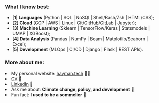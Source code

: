 <h3 align="left">What I know best:</h3>
<ul>
<li> <b>[1] Languages</b> (Python | SQL | NoSQL| Shell/Bash/Zsh | HTML/CSS); </li>
<li> <b>[2] Cloud</b> (GCP | AWS | Linux | Git/GitHub/GitLab | Jupyter); </li>
<li> <b>[3] Machine Learning</b> (Sklearn | TensorFlow/Keras | Statsmodels | UMAP | XGBoost); </li>
<li> <b>[4] Data Analysis</b> (Pandas | NumPy | Beam | Matplotlib/Seaborn | Excel); </li>
<li> <b>[5] Development</b> (MLOps | CI/CD | Django | Flask | REST APIs).</li>
</ul>

<h3 align="left">More about me:</h3>
</li>
<li> My personal website: <a href="https://hayman.tech">hayman.tech</a> 👨‍💻 </li>
<li> <a href="https://bigdata416011915.files.wordpress.com/2020/12/michaelhaymancv201210.pdf">CV</a> 📄 </li>
<li> <a href="https://linkedin.com/in/michael-hayman-uk">LinkedIn</a> 👋 </li>
<li> Ask me about: <b>Climate change, policy, and development</b> 🌱 </li>
<li> Fun fact: <b>I used to be a sommelier</b> 🍷 </li>
</ul>

